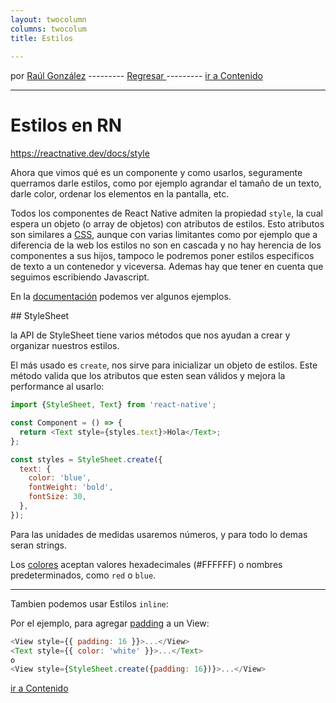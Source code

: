 ```yaml
---
layout: twocolumn
columns: twocolum
title: Estilos
 
---
```


por [Raúl González](https://twitter.com/soyraulgonzalez)  ---------   [Regresar  ](/modulo-dos.html) ---------   [ir a Contenido](/contenido.html)

---
# Estilos en RN

https://reactnative.dev/docs/style

Ahora que vimos qué es un componente y como usarlos, seguramente querramos darle estilos, como por ejemplo agrandar el tamaño de un texto, darle color, ordenar los elementos en la pantalla, etc.

Todos los componentes de React Native admiten la propiedad `style`, la cual espera un objeto (o array de objetos) con atributos de estilos.
Esto atributos son similares a [CSS](https://developer.mozilla.org/es/docs/Web/CSS), aunque con varias limitantes como por ejemplo que a diferencia de la web los estilos no son en cascada y no hay herencia de los componentes a sus hijos, tampoco le podremos poner estilos especificos de texto a un contenedor y viceversa.
Ademas hay que tener en cuenta que seguimos escribiendo Javascript.

En la [documentación](https://reactnative.dev/docs/style) podemos ver algunos ejemplos.

## StyleSheet

la API de StyleSheet tiene varios métodos que nos ayudan a crear y organizar nuestros estilos.

El más usado es `create`, nos sirve para inicializar un objeto de estilos. Este método valida que los atributos que esten sean válidos y mejora la performance al usarlo:

```js
import {StyleSheet, Text} from 'react-native';

const Component = () => {
  return <Text style={styles.text}>Hola</Text>;
};

const styles = StyleSheet.create({
  text: {
    color: 'blue',
    fontWeight: 'bold',
    fontSize: 30,
  },
});
```

Para las unidades de medidas usaremos números, y para todo lo demas seran strings.

Los [colores](https://reactnative.dev/docs/colors) aceptan valores hexadecimales (#FFFFFF) o nombres predeterminados, como `red` o `blue`.

---

Tambien podemos usar Estilos `inline`:

Por el ejemplo, para agregar [padding](https://developer.mozilla.org/es/docs/Web/CSS/padding) a un View:

```js
<View style={{ padding: 16 }}>...</View>
<Text style={{ color: 'white' }}>...</Text>
o
<View style={StyleSheet.create({padding: 16})}>...</View>
```
[ir a Contenido](/contenido.html)